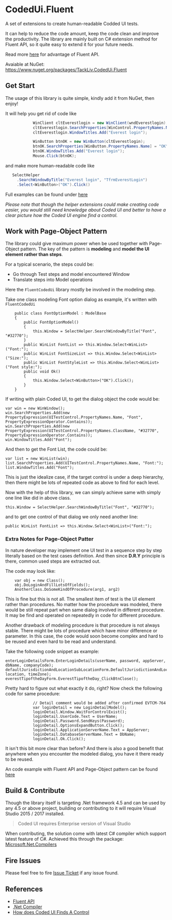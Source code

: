 CodedUi.Fluent
===
A set of extensions to create human-readable Codded UI tests.

It can help to reduce the code amount, keep the code clean and improve the productivity. The library are mainly built on C# extension method for Fluent API, so it quite easy to extend it for your future needs. 

Read more [here](https://www.pluralsight.com/blog/software-development/about-fluent-api) for advantage of Fluent API.

Avaiable at NuGet: https://www.nuget.org/packages/TackLiv.CodedUi.Fluent

Get Start
---
The usage of this library is quite simple, kindly add it from NuGet, then enjoy!

It will help you get rid of code like
```C#
            WinClient cltEverestlogin = new WinClient(wndEverestlogin);
            cltEverestlogin.SearchProperties[WinControl.PropertyNames.Name] = "Everest login";
            cltEverestlogin.WindowTitles.Add("Everest login");

            WinButton btnOK = new WinButton(cltEverestlogin);
            btnOK.SearchProperties[WinButton.PropertyNames.Name] = "OK";
            btnOK.WindowTitles.Add("Everest login");
            Mouse.Click(btnOK);
```
and make more human-readable code like
```C#
   SelectHelper
     .SearchWindowByTitle("Everest login", "TfrmEverestLogin")
     .Select<WinButton>("OK").Click()
```
Full examples can be found under [here](https://github.com/TackLiv/CodedUi.Fluent/tree/develop/CodedUi.Fluent.Example)

_Please note that though the helper extensions could make creating code easier, you would still need knowledge about Coded UI and better to have a clear picture how the Coded UI engine find a control._

Work with Page-Object Pattern
---
The library could give maximum power when be used together with Page-Object pattern. The key of the pattern is **modeling** and **model the UI element rather than steps**. 

For a typical scenario, the steps could be:
* Go through Test steps and model encountered Window
* Translate steps into Model operations

Here the `FluentCodedUi` library mostly be involved in the modeling step.

Take one class modeling Font option dialog as example, it's written with `FluentCodedUi`
```
    public class FontOptionModel : ModelBase
    {
        public FontOptionModel()
        {
            this.Window = SelectHelper.SearchWindowByTitle("Font", "#32770");
        }
        public WinList FontList => this.Window.Select<WinList>("Font:");
        public WinList FontSizeList => this.Window.Select<WinList>("Size:");
        public WinList FontStyleList => this.Window.Select<WinList>("Font style:");
        public void Ok()
        {
            this.Window.Select<WinButton>("OK").Click();
        }
    }
```
If writing with plain Coded UI, to get the dialog object the code would be:
```
var win = new WinWindow();
win.SearchProperties.Add(new PropertyExpression(UITestControl.PropertyNames.Name, "Font", PropertyExpressionOperator.Contains));
win.SearchProperties.Add(new PropertyExpression(UITestControl.PropertyNames.ClassName, "#32770", PropertyExpressionOperator.Contains));
win.WindowTitles.Add("Font");
``` 
And then to get the Font List, the code could be:
```
var list = new WinList(win);
list.SearchProperties.Add(UITestControl.PropertyNames.Name, "Font:");
list.WindowTitles.Add("Font");
```
This is just the idealize case, if the target control is under a deep hierarchy, then there might be lots of repeated code as above to find for each level.

Now with the help of this library, we can simply achieve same with simply one line like did in above class.
```
this.Window = SelectHelper.SearchWindowByTitle("Font", "#32770");
```
and to get one control of that dialog we only need another line:
```
public WinList FontList => this.Window.Select<WinList>("Font:");
```
### Extra Notes for Page-Object Patter

In nature developer may implement one UI test in a sequence step by step literally based on the test cases definition. And then since **D.R.Y** principle is there, common used steps are extracted out. 

The code may look like:
```
    var obj = new Class();
    obj.DoLoginAndFillLotsOfFields();
    AnotherClass.DoSomeKindOfProcedure(arg1, arg2)
```

This is fine but this is not all. The smallest item of test is the UI element rather than procedures. No matter how the procedure was modeled, there would be still repeat part when same dialog involved in different procedure. It may be find and operated on repeatedly in code for different procedure.

Another drawback of modeling procedure is that procedure is not always stable. There might be lots of procedure which have minor difference or parameter. In this case, the code would soon become complex and hard to be reused and even hard to be read and understand. 

Take the following code snippet as example:
 ```
enterLoginDetailsForm.EnterLoginDetails(userName, password, appServer, dbName, companyCode);
defaultJurisdictionAndLocationSubLocationForm.DefaultJurisdictionAndLocationSubLocationTest(jurisdiction, location, timeZone);
everestTipoftheDayForm.EverestTipoftheDay_ClickBtnClose();
 ```
Pretty hard to figure out what exactly it do, right? Now check the following code for same procedure:
```
            // Detail comment would be added after confirmed EVTCM-764
            var loginDetail = new LoginDetailModel();
            loginDetail.Window.WaitForControlExist();
            loginDetail.UserCode.Text = UserName;
            loginDetail.Password.SendKeys(Password);
            loginDetail.OptionsExpandButton.Click();
            loginDetail.ApplicationServerName.Text = AppServer;
            loginDetail.DatabaseServerName.Text = DbName;
            loginDetail.Ok.Click();
```
It isn't this bit more clear than before? And there is also a good benefit that anywhere when you encounter the modeled dialog, you have it there ready to be reused.

An code example with Fluent API and Page-Object pattern can be found [here](https://github.com/TackLiv/CodedUi.Fluent/tree/develop/CodedUi.Fluent.Example)

## Build & Contribute

Though the library itself is targeting .Net framework 4.5 and can be used by any 4.5 or above project, building or contributing to it will require Visual Studio 2015 / 2017 installed.

> Coded UI requires Enterprise version of Visual Studio

When contributing, the solution come with latest C# compiler which support latest feature of C#. Achieved this through the package: [Microsoft.Net.Compilers](https://www.nuget.org/packages/Microsoft.Net.Compilers/)


## Fire Issues

Please feel free to fire [Issue Ticket](https://github.com/TackLiv/CodedUi.Fluent/issues) if any issue found.

## References

* [Fluent API](https://en.wikipedia.org/wiki/Fluent_interface#C#)
* [.Net Compiler](https://github.com/dotnet/roslyn)
* [How does Coded UI Finds A Control](https://blogs.msdn.microsoft.com/balagans/2009/12/28/how-does-coded-ui-test-finds-a-control/)
